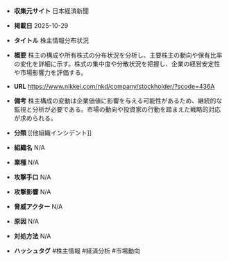 - **収集元サイト**
日本経済新聞

- **掲載日**
2025-10-29

- **タイトル**
株主情報分布状況

- **概要**
株主の構成や所有株式の分布状況を分析し、主要株主の動向や保有比率の変化を詳細に示す。株式の集中度や分散状況を把握し、企業の経営安定性や市場影響力を評価する。

- **URL**
https://www.nikkei.com/nkd/company/stockholder/?scode=436A

- **備考**
株主構成の変動は企業価値に影響を与える可能性があるため、継続的な監視と分析が必要である。市場の動向や投資家の行動を踏まえた戦略的対応が求められる。

- **分類**
[[他組織インシデント]]

- **組織名**
N/A

- **業種**
N/A

- **攻撃手口**
N/A

- **攻撃影響**
N/A

- **脅威アクター**
N/A

- **原因**
N/A

- **対処方法**
N/A

- **ハッシュタグ**
#株主情報 #経済分析 #市場動向
